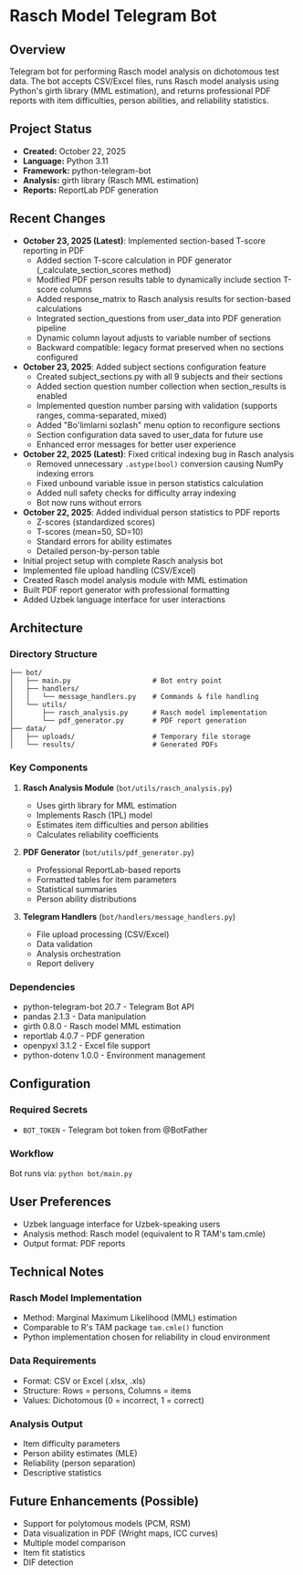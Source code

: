 # Rasch Model Telegram Bot

## Overview
Telegram bot for performing Rasch model analysis on dichotomous test data. The bot accepts CSV/Excel files, runs Rasch model analysis using Python's girth library (MML estimation), and returns professional PDF reports with item difficulties, person abilities, and reliability statistics.

## Project Status
- **Created:** October 22, 2025
- **Language:** Python 3.11
- **Framework:** python-telegram-bot
- **Analysis:** girth library (Rasch MML estimation)
- **Reports:** ReportLab PDF generation

## Recent Changes
- **October 23, 2025 (Latest)**: Implemented section-based T-score reporting in PDF
  - Added section T-score calculation in PDF generator (_calculate_section_scores method)
  - Modified PDF person results table to dynamically include section T-score columns
  - Added response_matrix to Rasch analysis results for section-based calculations
  - Integrated section_questions from user_data into PDF generation pipeline
  - Dynamic column layout adjusts to variable number of sections
  - Backward compatible: legacy format preserved when no sections configured
- **October 23, 2025**: Added subject sections configuration feature
  - Created subject_sections.py with all 9 subjects and their sections
  - Added section question number collection when section_results is enabled
  - Implemented question number parsing with validation (supports ranges, comma-separated, mixed)
  - Added "Bo'limlarni sozlash" menu option to reconfigure sections
  - Section configuration data saved to user_data for future use
  - Enhanced error messages for better user experience
- **October 22, 2025 (Latest)**: Fixed critical indexing bug in Rasch analysis
  - Removed unnecessary `.astype(bool)` conversion causing NumPy indexing errors
  - Fixed unbound variable issue in person statistics calculation
  - Added null safety checks for difficulty array indexing
  - Bot now runs without errors
- **October 22, 2025**: Added individual person statistics to PDF reports
  - Z-scores (standardized scores)
  - T-scores (mean=50, SD=10)
  - Standard errors for ability estimates
  - Detailed person-by-person table
- Initial project setup with complete Rasch analysis bot
- Implemented file upload handling (CSV/Excel)
- Created Rasch model analysis module with MML estimation
- Built PDF report generator with professional formatting
- Added Uzbek language interface for user interactions

## Architecture

### Directory Structure
```
├── bot/
│   ├── main.py                    # Bot entry point
│   ├── handlers/
│   │   └── message_handlers.py    # Commands & file handling
│   └── utils/
│       ├── rasch_analysis.py      # Rasch model implementation
│       └── pdf_generator.py       # PDF report generation
├── data/
│   ├── uploads/                   # Temporary file storage
│   └── results/                   # Generated PDFs
```

### Key Components

1. **Rasch Analysis Module** (`bot/utils/rasch_analysis.py`)
   - Uses girth library for MML estimation
   - Implements Rasch (1PL) model
   - Estimates item difficulties and person abilities
   - Calculates reliability coefficients

2. **PDF Generator** (`bot/utils/pdf_generator.py`)
   - Professional ReportLab-based reports
   - Formatted tables for item parameters
   - Statistical summaries
   - Person ability distributions

3. **Telegram Handlers** (`bot/handlers/message_handlers.py`)
   - File upload processing (CSV/Excel)
   - Data validation
   - Analysis orchestration
   - Report delivery

### Dependencies
- python-telegram-bot 20.7 - Telegram Bot API
- pandas 2.1.3 - Data manipulation
- girth 0.8.0 - Rasch model MML estimation
- reportlab 4.0.7 - PDF generation
- openpyxl 3.1.2 - Excel file support
- python-dotenv 1.0.0 - Environment management

## Configuration

### Required Secrets
- `BOT_TOKEN` - Telegram bot token from @BotFather

### Workflow
Bot runs via: `python bot/main.py`

## User Preferences
- Uzbek language interface for Uzbek-speaking users
- Analysis method: Rasch model (equivalent to R TAM's tam.cmle)
- Output format: PDF reports

## Technical Notes

### Rasch Model Implementation
- Method: Marginal Maximum Likelihood (MML) estimation
- Comparable to R's TAM package `tam.cmle()` function
- Python implementation chosen for reliability in cloud environment

### Data Requirements
- Format: CSV or Excel (.xlsx, .xls)
- Structure: Rows = persons, Columns = items
- Values: Dichotomous (0 = incorrect, 1 = correct)

### Analysis Output
- Item difficulty parameters
- Person ability estimates (MLE)
- Reliability (person separation)
- Descriptive statistics

## Future Enhancements (Possible)
- Support for polytomous models (PCM, RSM)
- Data visualization in PDF (Wright maps, ICC curves)
- Multiple model comparison
- Item fit statistics
- DIF detection

